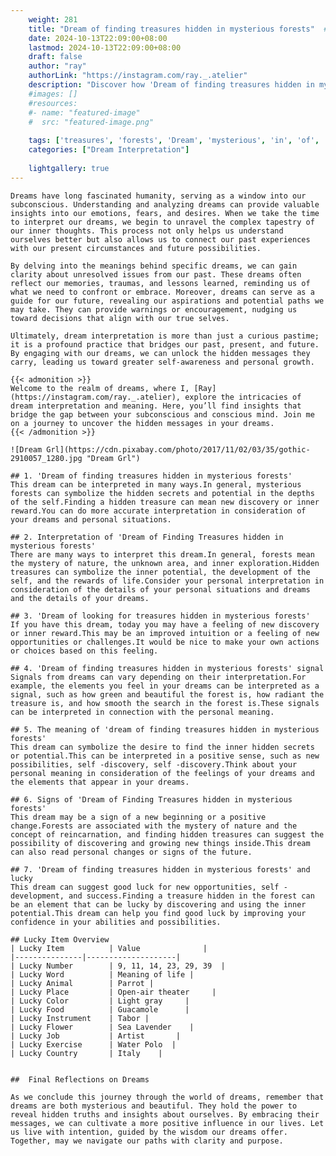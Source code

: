 ```yaml
---
    weight: 281
    title: "Dream of finding treasures hidden in mysterious forests"  # Assuming 'title' column exists
    date: 2024-10-13T22:09:00+08:00
    lastmod: 2024-10-13T22:09:00+08:00
    draft: false
    author: "ray"
    authorLink: "https://instagram.com/ray._.atelier"
    description: "Discover how 'Dream of finding treasures hidden in mysterious forests' can interpret your future and uncover its significant meanings in your life."
    #images: []
    #resources:
    #- name: "featured-image"
    #  src: "featured-image.png"
    
    tags: ['treasures', 'forests', 'Dream', 'mysterious', 'in', 'of', 'finding', 'hidden']
    categories: ["Dream Interpretation"]
    
    lightgallery: true
---
```

    
    Dreams have long fascinated humanity, serving as a window into our subconscious. Understanding and analyzing dreams can provide valuable insights into our emotions, fears, and desires. When we take the time to interpret our dreams, we begin to unravel the complex tapestry of our inner thoughts. This process not only helps us understand ourselves better but also allows us to connect our past experiences with our present circumstances and future possibilities.
    
    By delving into the meanings behind specific dreams, we can gain clarity about unresolved issues from our past. These dreams often reflect our memories, traumas, and lessons learned, reminding us of what we need to confront or embrace. Moreover, dreams can serve as a guide for our future, revealing our aspirations and potential paths we may take. They can provide warnings or encouragement, nudging us toward decisions that align with our true selves.
    
    Ultimately, dream interpretation is more than just a curious pastime; it is a profound practice that bridges our past, present, and future. By engaging with our dreams, we can unlock the hidden messages they carry, leading us toward greater self-awareness and personal growth.
    
    {{< admonition >}}
    Welcome to the realm of dreams, where I, [Ray](https://instagram.com/ray._.atelier), explore the intricacies of dream interpretation and meaning. Here, you’ll find insights that bridge the gap between your subconscious and conscious mind. Join me on a journey to uncover the hidden messages in your dreams.
    {{< /admonition >}}
    
    ![Dream Grl](https://cdn.pixabay.com/photo/2017/11/02/03/35/gothic-2910057_1280.jpg "Dream Grl")
    
    ## 1. 'Dream of finding treasures hidden in mysterious forests'
    This dream can be interpreted in many ways.In general, mysterious forests can symbolize the hidden secrets and potential in the depths of the self.Finding a hidden treasure can mean new discovery or inner reward.You can do more accurate interpretation in consideration of your dreams and personal situations.
    
    ## 2. Interpretation of 'Dream of Finding Treasures hidden in mysterious forests'
    There are many ways to interpret this dream.In general, forests mean the mystery of nature, the unknown area, and inner exploration.Hidden treasures can symbolize the inner potential, the development of the self, and the rewards of life.Consider your personal interpretation in consideration of the details of your personal situations and dreams and the details of your dreams.
    
    ## 3. 'Dream of looking for treasures hidden in mysterious forests'
    If you have this dream, today you may have a feeling of new discovery or inner reward.This may be an improved intuition or a feeling of new opportunities or challenges.It would be nice to make your own actions or choices based on this feeling.
    
    ## 4. 'Dream of finding treasures hidden in mysterious forests' signal
    Signals from dreams can vary depending on their interpretation.For example, the elements you feel in your dreams can be interpreted as a signal, such as how green and beautiful the forest is, how radiant the treasure is, and how smooth the search in the forest is.These signals can be interpreted in connection with the personal meaning.
    
    ## 5. The meaning of 'dream of finding treasures hidden in mysterious forests'
    This dream can symbolize the desire to find the inner hidden secrets or potential.This can be interpreted in a positive sense, such as new possibilities, self -discovery, self -discovery.Think about your personal meaning in consideration of the feelings of your dreams and the elements that appear in your dreams.
    
    ## 6. Signs of 'Dream of Finding Treasures hidden in mysterious forests'
    This dream may be a sign of a new beginning or a positive change.Forests are associated with the mystery of nature and the concept of reincarnation, and finding hidden treasures can suggest the possibility of discovering and growing new things inside.This dream can also read personal changes or signs of the future.
    
    ## 7. 'Dream of finding treasures hidden in mysterious forests' and lucky
    This dream can suggest good luck for new opportunities, self -development, and success.Finding a treasure hidden in the forest can be an element that can be lucky by discovering and using the inner potential.This dream can help you find good luck by improving your confidence in your abilities and possibilities.
    
    ## Lucky Item Overview
    | Lucky Item          | Value              |
    |---------------|--------------------|
    | Lucky Number        | 9, 11, 14, 23, 29, 39  |
    | Lucky Word          | Meaning of life |
    | Lucky Animal        | Parrot |
    | Lucky Place         | Open-air theater     |
    | Lucky Color         | Light gray     |
    | Lucky Food          | Guacamole      |
    | Lucky Instrument    | Tabor |
    | Lucky Flower        | Sea Lavender    |
    | Lucky Job           | Artist       |
    | Lucky Exercise      | Water Polo  |
    | Lucky Country       | Italy    |
    
    
    ##  Final Reflections on Dreams
    
    As we conclude this journey through the world of dreams, remember that dreams are both mysterious and beautiful. They hold the power to reveal hidden truths and insights about ourselves. By embracing their messages, we can cultivate a more positive influence in our lives. Let us live with intention, guided by the wisdom our dreams offer. Together, may we navigate our paths with clarity and purpose.
    